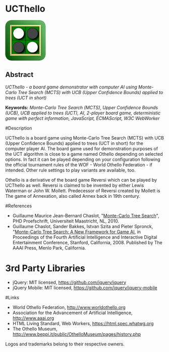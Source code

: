 # UCThello

![UCThello icon](html5/src/img/icons/ucthello-128.png)
## Abstract

_UCThello - a board game demonstrator with computer AI using Monte-Carlo Tree Search (MCTS) with UCB (Upper Confidence Bounds) applied to trees (UCT in short)_

__Keywords:__ _Monte-Carlo Tree Search (MCTS), Upper Confidence Bounds (UCB), UCB applied to trees (UCT), AI, 2-player board game, deterministic game with perfect information, JavaScript, ECMAScript, W3C WebWorker_ 

#Description

UCThello is a board game using Monte-Carlo Tree Search (MCTS) with UCB (Upper Confidence Bounds) applied to trees (UCT in short) for the computer player AI. The board game used for demonstration purposes of the UCT algorithm is close to a game named Othello depending on selected options. In fact it can be played depending on your configuration following the official tournament rules of the WOF - World Othello Federation - if intended. Other rule settings to play variants are available, too.

Othello is a derivative of the board game Reversi which can be played by UCThello as well. Reversi is claimed to be invented  by either Lewis Waterman or John W. Mollett. Predecessor of Reversi created by Mollett is The game of Annexation, also called Annex back in 19th century.

#References

* Guillaume Maurice Jean-Bernard Chaslot, "[Monte-Carlo Tree Search](https://project.dke.maastrichtuniversity.nl/games/files/phd/Chaslot_thesis.pdf)", PHD Proefschrift, Universiteit Maastricht, NL, 2010.
* Guillaume Chaslot, Sander Bakkes, Istvan Szita and Pieter Spronck, "[Monte-Carlo Tree Search: A New Framework for Game AI](http://sander.landofsand.com/publications/AIIDE08_Chaslot.pdf), in Proceedings of the Fourth Artificial Intelligence and Interactive Digital Entertainment Conference, Stanford, California, 2008. Published by The AAAI Press, Menlo Park, California.

# 3rd Party Libraries

* jQuery: MIT licensed, https://github.com/jquery/jquery
* jQuery Mobile: MIT licensed, https://github.com/jquery/jquery-mobile

#Links

* World Othello Federation, http://www.worldothello.org
* Association for the Advancement of Artificial Intelligence, http://www.aaai.org
* HTML Living Standard, Web Workers, https://html.spec.whatwg.org
* The Othello Museum, http://www.beppi.it/public/OthelloMuseum/pages/history.php

Logos and trademarks belong to their respective owners.
